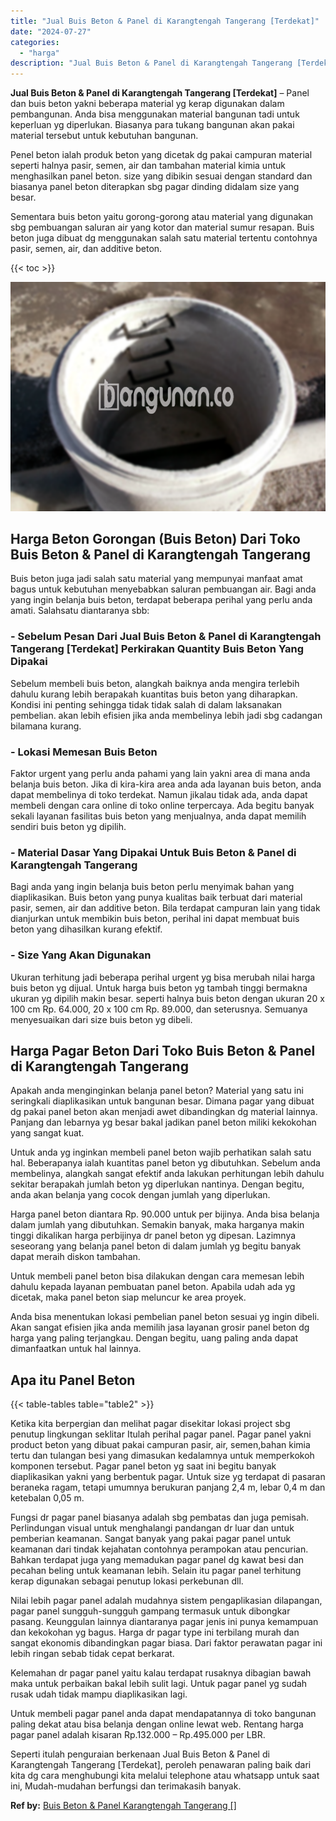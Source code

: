 ```yaml
---
title: "Jual Buis Beton & Panel di Karangtengah Tangerang [Terdekat]"
date: "2024-07-27"
categories: 
  - "harga"
description: "Jual Buis Beton & Panel di Karangtengah Tangerang [Terdekat]. Seperti itulah penguraian berkenaan Jual Buis Beton & Panel di Karangtengah Tangerang [Terdeka..."
---
```


**Jual Buis Beton & Panel di Karangtengah Tangerang \[Terdekat\]** – Panel dan buis beton yakni beberapa material yg kerap digunakan dalam pembangunan. Anda bisa menggunakan material bangunan tadi untuk keperluan yg diperlukan. Biasanya para tukang bangunan akan pakai material tersebut untuk kebutuhan bangunan.

Penel beton ialah produk beton yang dicetak dg pakai campuran material seperti halnya pasir, semen, air dan tambahan material kimia untuk menghasilkan panel beton. size yang dibikin sesuai dengan standard dan biasanya panel beton diterapkan sbg pagar dinding didalam size yang besar.

Sementara buis beton yaitu gorong-gorong atau material yang digunakan sbg pembuangan saluran air yang kotor dan material sumur resapan. Buis beton juga dibuat dg menggunakan salah satu material tertentu contohnya pasir, semen, air, dan additive beton.

{{< toc >}}

![Jual Buis Beton & Panel di Karangtengah Tangerang [Terdekat]](/images/jual-panel-buis-beton-murah-17.png)

## Harga Beton Gorongan (Buis Beton) Dari Toko Buis Beton & Panel di Karangtengah Tangerang

Buis beton juga jadi salah satu material yang mempunyai manfaat amat bagus untuk kebutuhan menyebabkan saluran pembuangan air. Bagi anda yang ingin belanja buis beton, terdapat beberapa perihal yang perlu anda amati. Salahsatu diantaranya sbb:

### \- Sebelum Pesan Dari Jual Buis Beton & Panel di Karangtengah Tangerang \[Terdekat\] Perkirakan Quantity Buis Beton Yang Dipakai

Sebelum membeli buis beton, alangkah baiknya anda mengira terlebih dahulu kurang lebih berapakah kuantitas buis beton yang diharapkan. Kondisi ini penting sehingga tidak tidak salah di dalam laksanakan pembelian. akan lebih efisien jika anda membelinya lebih jadi sbg cadangan bilamana kurang.

### \- Lokasi Memesan Buis Beton

Faktor urgent yang perlu anda pahami yang lain yakni area di mana anda belanja buis beton. Jika di kira-kira area anda ada layanan buis beton, anda dapat membelinya di toko terdekat. Namun jikalau tidak ada, anda dapat membeli dengan cara online di toko online terpercaya. Ada begitu banyak sekali layanan fasilitas buis beton yang menjualnya, anda dapat memilih sendiri buis beton yg dipilih.

### \- Material Dasar Yang Dipakai Untuk Buis Beton & Panel di Karangtengah Tangerang

Bagi anda yang ingin belanja buis beton perlu menyimak bahan yang diaplikasikan. Buis beton yang punya kualitas baik terbuat dari material pasir, semen, air dan additive beton. Bila terdapat campuran lain yang tidak dianjurkan untuk membikin buis beton, perihal ini dapat membuat buis beton yang dihasilkan kurang efektif.

### \- Size Yang Akan Digunakan

Ukuran terhitung jadi beberapa perihal urgent yg bisa merubah nilai harga buis beton yg dijual. Untuk harga buis beton yg tambah tinggi bermakna ukuran yg dipilih makin besar. seperti halnya buis beton dengan ukuran 20 x 100 cm Rp. 64.000, 20 x 100 cm Rp. 89.000, dan seterusnya. Semuanya menyesuaikan dari size buis beton yg dibeli.

## Harga Pagar Beton Dari Toko Buis Beton & Panel di Karangtengah Tangerang

Apakah anda menginginkan belanja panel beton? Material yang satu ini seringkali diaplikasikan untuk bangunan besar. Dimana pagar yang dibuat dg pakai panel beton akan menjadi awet dibandingkan dg material lainnya. Panjang dan lebarnya yg besar bakal jadikan panel beton miliki kekokohan yang sangat kuat.

Untuk anda yg inginkan membeli panel beton wajib perhatikan salah satu hal. Beberapanya ialah kuantitas panel beton yg dibutuhkan. Sebelum anda membelinya, alangkah sangat efektif anda lakukan perhitungan lebih dahulu sekitar berapakah jumlah beton yg diperlukan nantinya. Dengan begitu, anda akan belanja yang cocok dengan jumlah yang diperlukan.

Harga panel beton diantara Rp. 90.000 untuk per bijinya. Anda bisa belanja dalam jumlah yang dibutuhkan. Semakin banyak, maka harganya makin tinggi dikalikan harga perbijinya dr panel beton yg dipesan. Lazimnya seseorang yang belanja panel beton di dalam jumlah yg begitu banyak dapat meraih diskon tambahan.

Untuk membeli panel beton bisa dilakukan dengan cara memesan lebih dahulu kepada layanan pembuatan panel beton. Apabila udah ada yg dicetak, maka panel beton siap meluncur ke area proyek.

Anda bisa menentukan lokasi pembelian panel beton sesuai yg ingin dibeli. Akan sangat efisien jika anda memilih jasa layanan grosir panel beton dg harga yang paling terjangkau. Dengan begitu, uang paling anda dapat dimanfaatkan untuk hal lainnya.

## Apa itu Panel Beton

{{< table-tables table="table2" >}}

Ketika kita berpergian dan melihat pagar disekitar lokasi project sbg penutup lingkungan seklitar Itulah perihal pagar panel. Pagar panel yakni product beton yang dibuat pakai campuran pasir, air, semen,bahan kimia tertu dan tulangan besi yang dimasukan kedalamnya untuk memperkokoh komponen tersebut. Pagar panel beton yg saat ini begitu banyak diaplikasikan yakni yang berbentuk pagar. Untuk size yg terdapat di pasaran beraneka ragam, tetapi umumnya berukuran panjang 2,4 m, lebar 0,4 m dan ketebalan 0,05 m.

Fungsi dr pagar panel biasanya adalah sbg pembatas dan juga pemisah. Perlindungan visual untuk menghalangi pandangan dr luar dan untuk pemberian keamanan. Sangat banyak yang pakai pagar panel untuk keamanan dari tindak kejahatan contohnya perampokan atau pencurian. Bahkan terdapat juga yang memadukan pagar panel dg kawat besi dan pecahan beling untuk keamanan lebih. Selain itu pagar panel terhitung kerap digunakan sebagai penutup lokasi perkebunan dll.

Nilai lebih pagar panel adalah mudahnya sistem pengaplikasian dilapangan, pagar panel sungguh-sungguh gampang termasuk untuk dibongkar pasang. Keunggulan lainnya diantaranya pagar jenis ini punya kemampuan dan kekokohan yg bagus. Harga dr pagar type ini terbilang murah dan sangat ekonomis dibandingkan pagar biasa. Dari faktor perawatan pagar ini lebih ringan sebab tidak cepat berkarat.

Kelemahan dr pagar panel yaitu kalau terdapat rusaknya dibagian bawah maka untuk perbaikan bakal lebih sulit lagi. Untuk pagar panel yg sudah rusak udah tidak mampu diaplikasikan lagi.

Untuk membeli pagar panel anda dapat mendapatannya di toko bangunan paling dekat atau bisa belanja dengan online lewat web. Rentang harga pagar panel adalah kisaran Rp.132.000 – Rp.495.000 per LBR.

Seperti itulah penguraian berkenaan Jual Buis Beton & Panel di Karangtengah Tangerang \[Terdekat\], peroleh penawaran paling baik dari kita dg cara menghubungi kita melalui telephone atau whatsapp untuk saat ini, Mudah-mudahan berfungsi dan terimakasih banyak.

**Ref by:** [Buis Beton & Panel Karangtengah Tangerang []](https://id.wikipedia.org/wiki/Buis)

